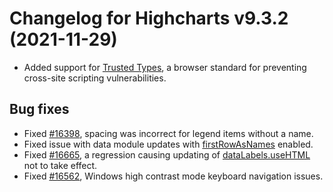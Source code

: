 # Changelog for Highcharts v9.3.2 (2021-11-29)

- Added support for [Trusted Types](https://web.dev/trusted-types/), a browser standard for preventing cross-site scripting vulnerabilities.

## Bug fixes
- Fixed [#16398](https://github.com/highcharts/highcharts/issues/16398), spacing was incorrect for legend items without a name.
- Fixed issue with data module updates with [firstRowAsNames](https://api.highcharts.com/highcharts/data.firstRowAsNames) enabled.
- Fixed [#16665](https://github.com/highcharts/highcharts/issues/16665), a regression causing updating of [dataLabels.useHTML](https://api.highcharts.com/highcharts/plotOptions.series.dataLabels.useHTML) not to take effect.
- Fixed [#16562](https://github.com/highcharts/highcharts/issues/16562), Windows high contrast mode keyboard navigation issues.

